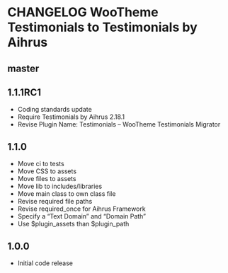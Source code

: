 # CHANGELOG WooTheme Testimonials to Testimonials by Aihrus

## master

## 1.1.1RC1
* Coding standards update
* Require Testimonials by Aihrus 2.18.1
* Revise Plugin Name: Testimonials – WooTheme Testimonials Migrator

## 1.1.0
* Move ci to tests
* Move CSS to assets
* Move files to assets
* Move lib to includes/libraries
* Move main class to own class file
* Revise required file paths
* Revise required_once for Aihrus Framework
* Specify a “Text Domain” and “Domain Path”
* Use $plugin_assets than $plugin_path

## 1.0.0
* Initial code release 